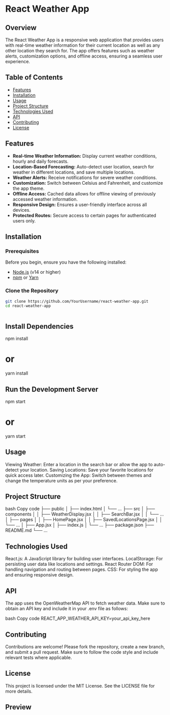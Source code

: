 # React Weather App

## Overview

The React Weather App is a responsive web application that provides users with real-time weather information for their current location as well as any other location they search for. The app offers features such as weather alerts, customization options, and offline access, ensuring a seamless user experience.

## Table of Contents

- [Features](#features)
- [Installation](#installation)
- [Usage](#usage)
- [Project Structure](#project-structure)
- [Technologies Used](#technologies-used)
- [API](#api)
- [Contributing](#contributing)
- [License](#license)

## Features

- **Real-time Weather Information:** Display current weather conditions, hourly and daily forecasts.
- **Location-Based Forecasting:** Auto-detect user location, search for weather in different locations, and save multiple locations.
- **Weather Alerts:** Receive notifications for severe weather conditions.
- **Customization:** Switch between Celsius and Fahrenheit, and customize the app theme.
- **Offline Access:** Cached data allows for offline viewing of previously accessed weather information.
- **Responsive Design:** Ensures a user-friendly interface across all devices.
- **Protected Routes:** Secure access to certain pages for authenticated users only.

## Installation

### Prerequisites

Before you begin, ensure you have the following installed:

- [Node.js](https://nodejs.org/) (v14 or higher)
- [npm](https://www.npmjs.com/) or [Yarn](https://yarnpkg.com/)

### Clone the Repository

```bash
git clone https://github.com/YourUsername/react-weather-app.git
cd react-weather-app



```

## Install Dependencies

npm install

# or

yarn install

## Run the Development Server

npm start

# or

yarn start

## Usage

Viewing Weather: Enter a location in the search bar or allow the app to auto-detect your location.
Saving Locations: Save your favorite locations for quick access later.
Customizing the App: Switch between themes and change the temperature units as per your preference.

## Project Structure

bash
Copy code
├── public
│ ├── index.html
│ └── ...
├── src
│ ├── components
│ │ ├── WeatherDisplay.jsx
│ │ ├── SearchBar.jsx
│ │ └── ...
│ ├── pages
│ │ ├── HomePage.jsx
│ │ ├── SavedLocationsPage.jsx
│ │ └── ...
│ ├── App.jsx
│ ├── index.js
│ └── ...
├── package.json
├── README.md
└── ...

## Technologies Used

React.js: A JavaScript library for building user interfaces.
LocalStorage: For persisting user data like locations and settings.
React Router DOM: For handling navigation and routing between pages.
CSS: For styling the app and ensuring responsive design.

## API

The app uses the OpenWeatherMap API to fetch weather data. Make sure to obtain an API key and include it in your .env file as follows:

bash
Copy code
REACT_APP_WEATHER_API_KEY=your_api_key_here

## Contributing

Contributions are welcome! Please fork the repository, create a new branch, and submit a pull request. Make sure to follow the code style and include relevant tests where applicable.

## License

This project is licensed under the MIT License. See the LICENSE file for more details.

## Preview
